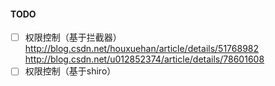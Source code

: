 #### TODO

- [ ] 权限控制（基于拦截器）
http://blog.csdn.net/houxuehan/article/details/51768982
http://blog.csdn.net/u012852374/article/details/78601608
- [ ] 权限控制（基于shiro）